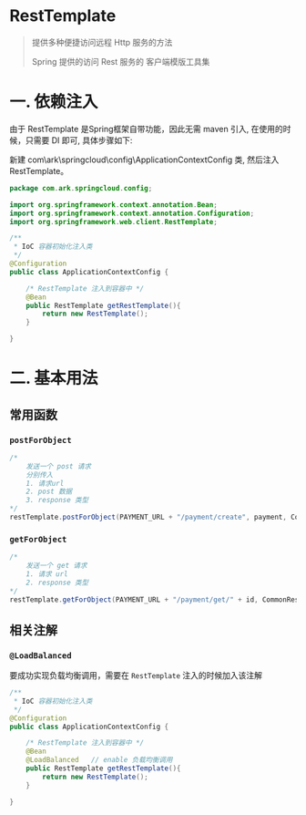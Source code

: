 # RestTemplate

> 提供多种便捷访问远程 Http 服务的方法
>
> Spring 提供的访问 Rest 服务的 客户端模版工具集



# 一. 依赖注入

由于 RestTemplate 是Spring框架自带功能，因此无需 maven 引入, 在使用的时候，只需要 DI 即可, 具体步骤如下:

新建 com\ark\springcloud\config\ApplicationContextConfig 类, 然后注入 RestTemplate。

~~~java
package com.ark.springcloud.config;

import org.springframework.context.annotation.Bean;
import org.springframework.context.annotation.Configuration;
import org.springframework.web.client.RestTemplate;

/**
 * IoC 容器初始化注入类
 */
@Configuration
public class ApplicationContextConfig {

    /* RestTemplate 注入到容器中 */
    @Bean
    public RestTemplate getRestTemplate(){
        return new RestTemplate();
    }

}
~~~



# 二. 基本用法

## 常用函数

### `postForObject`

~~~java
/* 
	发送一个 post 请求
	分别传入
    1. 请求url 
    2. post 数据 
    3. response 类型
*/
restTemplate.postForObject(PAYMENT_URL + "/payment/create", payment, CommonResult.class);
~~~

### `getForObject`

~~~java
/*
	发送一个 get 请求
	1. 请求 url
	2. response 类型
*/
restTemplate.getForObject(PAYMENT_URL + "/payment/get/" + id, CommonResult.class);
~~~

## 相关注解

###  `@LoadBalanced` 

要成功实现负载均衡调用，需要在 `RestTemplate` 注入的时候加入该注解

```java
/**
 * IoC 容器初始化注入类
 */
@Configuration
public class ApplicationContextConfig {

    /* RestTemplate 注入到容器中 */
    @Bean
    @LoadBalanced	// enable 负载均衡调用
    public RestTemplate getRestTemplate(){
        return new RestTemplate();
    }

}
```













